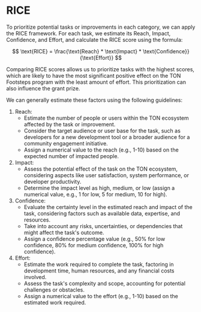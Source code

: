 # RICE

To prioritize potential tasks or improvements in each category, we can apply the RICE framework. For each task, we estimate its Reach, Impact, Confidence, and Effort, and calculate the RICE score using the formula:

$$
\text{RICE} = \frac{\text{Reach} * \text{Impact} * \text{Confidence}}{\text{Effort}}
$$

Comparing RICE scores allows us to prioritize tasks with the highest scores, which are likely to have the most significant positive effect on the TON Footsteps program with the least amount of effort. This prioritization can also influence the grant prize.

We can generally estimate these factors using the following guidelines:

1. Reach:
    - Estimate the number of people or users within the TON ecosystem affected by the task or improvement.
    - Consider the target audience or user base for the task, such as developers for a new development tool or a broader audience for a community engagement initiative.
    - Assign a numerical value to the reach (e.g., 1-10) based on the expected number of impacted people.
2. Impact:
    - Assess the potential effect of the task on the TON ecosystem, considering aspects like user satisfaction, system performance, or developer productivity.
    - Determine the impact level as high, medium, or low (assign a numerical value, e.g., 1 for low, 5 for medium, 10 for high).
3. Confidence:
    - Evaluate the certainty level in the estimated reach and impact of the task, considering factors such as available data, expertise, and resources.
    - Take into account any risks, uncertainties, or dependencies that might affect the task's outcome.
    - Assign a confidence percentage value (e.g., 50% for low confidence, 80% for medium confidence, 100% for high confidence).
4. Effort:
    - Estimate the work required to complete the task, factoring in development time, human resources, and any financial costs involved.
    - Assess the task's complexity and scope, accounting for potential challenges or obstacles.
    - Assign a numerical value to the effort (e.g., 1-10) based on the estimated work required.